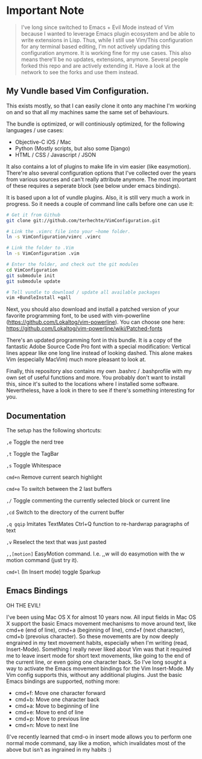 # Important Note

> I've long since switched to Emacs + Evil Mode instead of Vim because I wanted to leverage Emacs plugin ecosystem and be able to write extensions in Lisp. Thus, while I still use Vim/This configuration for any terminal based editing, I'm not actively updating this configuration anymore. It is working fine for my use cases. This also means there'll be no updates, extensions, anymore. Several people forked this repo and are actively extending it. Have a look at the network to see the forks and use them instead.

## My Vundle based Vim Configuration.

This exists mostly, so that I can easily clone it onto any machine I'm working on and so that all my machines same the same set of behaviours.

The bundle is optimized, or will continiously optimized, for the following languages / use cases:

* Objective-C iOS / Mac
* Python (Mostly scripts, but also some Django)
* HTML / CSS / Javascript / JSON

It also contains a lot of plugins to make life in vim easier (like easymotion). There're also several configuration options that I've collected over the years from various sources and can't really attribute anymore. The most important of these requires a seperate block (see below under emacs bindings).

It is based upon a lot of vundle plugins. Also, it is still very much a work in progress. So it needs a couple of command line calls before one can use it:

```bash
# Get it from Github
git clone git://github.com/terhechte/VimConfiguration.git

# Link the .vimrc file into your ~home folder.
ln -s VimConfiguration/vimrc .vimrc

# Link the folder to .Vim
ln -s VimConfiguration .vim

# Enter the folder, and check out the git modules
cd VimConfiguration
git submodule init
git submodule update

# Tell vundle to download / update all available packages
vim +BundleInstall +qall
```

Next, you should also download and instlall a patched version of your favorite programming font, to be used with vim-powerline (https://github.com/Lokaltog/vim-powerline). You can choose one here: https://github.com/Lokaltog/vim-powerline/wiki/Patched-fonts

There's an updated programming font in this bundle. It is a copy of the fantastic Adobe Source Code Pro font with a special  modification: 
Vertical lines appear like one long line instead of looking dashed. This alone makes Vim (especially MacVim) much more pleasant to look at.

Finally, this repository also contains my own .bashrc / .bashprofile with my own set of useful functions and more. You probably don't want to install this, since it's suited to the locations where I installed some software. Nevertheless, have a look in there to see if there's something interesting for you.

## Documentation

The setup has the following shortcuts:

```,e``` Toggle the nerd tree

```,t``` Toggle the TagBar

```,s``` Toggle Whitespace

```cmd+n``` Remove current search highlight

```cmd+e``` To switch between the 2 last buffers

```,/``` Toggle commenting the currently selected block or current line

```,cd``` Switch to the directory of the current buffer

```,q gqip``` Imitates TextMates Ctrl+Q function to re-hardwrap paragraphs of text

```,v``` Reselect the text that was just pasted

```,,[motion]``` EasyMotion command. I.e. ,,w will do easymotion with the w motion command (just try it).

```cmd+l``` (In Insert mode) toggle Sparkup

## Emacs Bindings

OH THE EVIL!

I've been using Mac OS X for almost 10 years now. All input fields in Mac OS X support the basic Emacs movement mechanisms to move around text, like cmd+e (end of line), cmd+a (beginning of line), cmd+f (next character), cmd+b (prevoius character). So these movements are by now deeply engrained in my text movement habits, especially when I'm writing (read, Insert-Mode). Something I really never liked about Vim was that it required me to leave insert mode for short text movements, like going to the end of the current line, or even going one character back. So I've long sought a way to activate the Emacs movement bindings for the Vim Insert-Mode. My Vim config supports this, without any additional plugins. Just the basic Emacs bindings are supported, nothing more:

* cmd+f: Move one character forward
* cmd+b: Move one character back
* cmd+a: Move to beginning of line
* cmd+e: Move to end of line
* cmd+p: Move to previous line
* cmd+n: Move to next line

(I've recently learned that cmd-o in insert mode allows you to perform one normal mode command, say like a motion, which invalidates most of the above but isn't as ingrained in my habits :)



